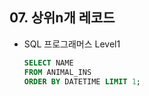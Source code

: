 ## 07. 상위n개 레코드

- SQL 프로그래머스 Level1

  

  ```sql
  SELECT NAME
  FROM ANIMAL_INS
  ORDER BY DATETIME LIMIT 1;
  ```

  